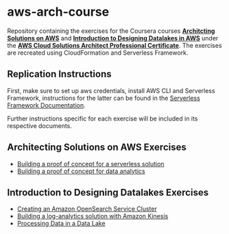 # aws-arch-course

Repository containing the exercises for the Coursera courses [**Architcting Solutions on AWS**](https://www.coursera.org/learn/architecting-solutions-on-aws) and [**Introduction to Designing Datalakes in AWS**](https://www.coursera.org/learn/introduction-to-designing-data-lakes-in-aws) under the [**AWS Cloud Solutions Architect Professional Certificate**](https://www.coursera.org/professional-certificates/aws-cloud-solutions-architect). The exercises are recreated using CloudFormation and Serverless Framework.

## Replication Instructions

First, make sure to set up aws credentials, install AWS CLI and Serverless Framework, instructions for the latter can be found in the [Serverless Framework Documentation](https://www.serverless.com/framework/docs/getting-started).

Further instructions specific for each exercise will be included in its respective documents.

## Architecting Solutions on AWS Exercises
- [Building a proof of concept for a serverless solution](architecting-course/w1-backend/README.md)
- [Building a proof of concept for data analytics](architecting-course/w2-analytics/README.md)

## Introduction to Designing Datalakes Exercises
- [Creating an Amazon OpenSearch Service Cluster](datalakes-course/w2-opensearch-cluster/README.md)
- [Building a log-analytics solution with Amazon Kinesis](datalakes-course/w3-kinesis/README.md)
- [Processing Data in a Data Lake](datalakes-course/w4-processing/README.md)